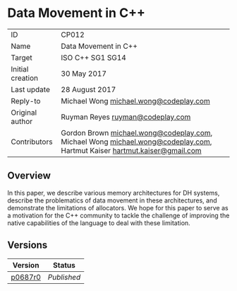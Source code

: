 # Data Movement in C++

|   |   |
|---|---|
| ID | CP012 |
| Name | Data Movement in C++ |
| Target | ISO C++ SG1 SG14 |
| Initial creation | 30 May 2017 |
| Last update | 28 August 2017 |
| Reply-to | Michael Wong <michael.wong@codeplay.com> |
| Original author | Ruyman Reyes <ruyman@codeplay.com> |
| Contributors | Gordon Brown <michael.wong@codeplay.com>, Michael Wong <michael.wong@codeplay.com>, Hartmut Kaiser <hartmut.kaiser@gmail.com> |

## Overview

In this paper, we describe various memory architectures for DH systems, describe the problematics of data movement in these architectures, and demonstrate the limitations of allocators. We hope for this paper to serve as a motivation for the C++ community to tackle the challenge of improving the native capabilities of the language to deal with these limitation.

## Versions

| Version | Status |
|---------|--------|
| [p0687r0][p0687r0] | _Published_ |

[p0687r0]: http://www.open-std.org/jtc1/sc22/wg21/docs/papers/2017/p0687r0.pdf